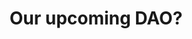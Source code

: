 ---
guid: "AB15E732-D31A-40BA-B366-E62ECCA5C0F8"
title: "Our upcoming DAO?"
description: "Join us as we discuss the potential for a DAO in this episode and share our thoughts on good design for airdrops and DAOs. Plus, learn about our latest TikTok ventures."
pubDate: "Tue, 25 Oct 2022 18:00:00 -0500"
itunes-explicit: "no"
itunes-episode: 47
itunes-episodeType: full

# More info
youtube-full: https://youtu.be/La2QX-mk0Zw
discussion: https://twitter.com/fulldecent/status/1585043904084090880

# Timeline
timeline:
  - seconds: 50
    title: The new TikTok account
  - seconds: 97
    title: Promo TikTok 1
  - seconds: 128
    title: Promo TikTok 2
  - seconds: 181
    title: Promo TikTok 3
  - seconds: 204
    title: Promo TikTok 4
  - seconds: 262
    title: Promo TikTok 5
  - seconds: 282
    title: Promo TikTok 5
  - seconds: 356
    title: Promo TikTok 7
  - seconds: 385
    title: Promo TikTok 8
  - seconds: 440
    title: Promo TikTok 9
  - seconds: 643
    title: Should we make a DAO for this group?
  - seconds: 1016
    title: Compare to LinkedIn recommendations
  - seconds: 1560
    title: Thank yous cost money, everything web3 costs money


# File information
enclosure-url: "https://media.phor.net/csh/2022-10-25-episode-47.m4a"
enclosure-length: 34819203
enclosure-type: "audio/x-m4a"
itunes-duration: 1649

# CSH information
badges: []
---